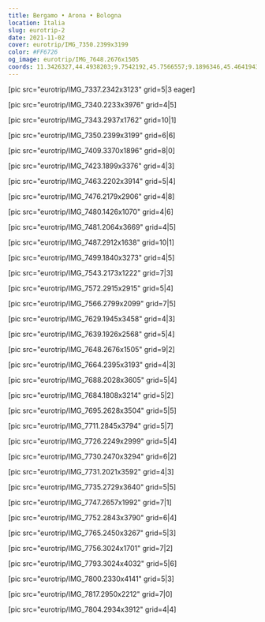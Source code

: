 ```yaml
---
title: Bergamo • Arona • Bologna
location: Italia
slug: eurotrip-2
date: 2021-11-02
cover: eurotrip/IMG_7350.2399x3199
color: #FF6726
og_image: eurotrip/IMG_7648.2676x1505
coords: 11.3426327,44.4938203;9.7542192,45.7566557;9.1896346,45.4641943
---
```


[pic src="eurotrip/IMG_7337.2342x3123" grid=5|3 eager]

[pic src="eurotrip/IMG_7340.2233x3976" grid=4|5]

[pic src="eurotrip/IMG_7343.2937x1762" grid=10|1]

[pic src="eurotrip/IMG_7350.2399x3199" grid=6|6]

[pic src="eurotrip/IMG_7409.3370x1896" grid=8|0]

[pic src="eurotrip/IMG_7423.1899x3376" grid=4|3]

[pic src="eurotrip/IMG_7463.2202x3914" grid=5|4]

[pic src="eurotrip/IMG_7476.2179x2906" grid=4|8]

[pic src="eurotrip/IMG_7480.1426x1070" grid=4|6]

[pic src="eurotrip/IMG_7481.2064x3669" grid=4|5]

[pic src="eurotrip/IMG_7487.2912x1638" grid=10|1]

[pic src="eurotrip/IMG_7499.1840x3273" grid=4|5]

[pic src="eurotrip/IMG_7543.2173x1222" grid=7|3]

[pic src="eurotrip/IMG_7572.2915x2915" grid=5|4]

[pic src="eurotrip/IMG_7566.2799x2099" grid=7|5]

[pic src="eurotrip/IMG_7629.1945x3458" grid=4|3]

[pic src="eurotrip/IMG_7639.1926x2568" grid=5|4]

[pic src="eurotrip/IMG_7648.2676x1505" grid=9|2]

[pic src="eurotrip/IMG_7664.2395x3193" grid=4|3]

[pic src="eurotrip/IMG_7688.2028x3605" grid=5|4]

[pic src="eurotrip/IMG_7684.1808x3214" grid=5|2]

[pic src="eurotrip/IMG_7695.2628x3504" grid=5|5]

[pic src="eurotrip/IMG_7711.2845x3794" grid=5|7]

[pic src="eurotrip/IMG_7726.2249x2999" grid=5|4]

[pic src="eurotrip/IMG_7730.2470x3294" grid=6|2]

[pic src="eurotrip/IMG_7731.2021x3592" grid=4|3]

[pic src="eurotrip/IMG_7735.2729x3640" grid=5|5]

[pic src="eurotrip/IMG_7747.2657x1992" grid=7|1]

[pic src="eurotrip/IMG_7752.2843x3790" grid=6|4]

[pic src="eurotrip/IMG_7765.2450x3267" grid=5|3]

[pic src="eurotrip/IMG_7756.3024x1701" grid=7|2]

[pic src="eurotrip/IMG_7793.3024x4032" grid=5|6]

[pic src="eurotrip/IMG_7800.2330x4141" grid=5|3]

[pic src="eurotrip/IMG_7817.2950x2212" grid=7|0]

[pic src="eurotrip/IMG_7804.2934x3912" grid=4|4]
